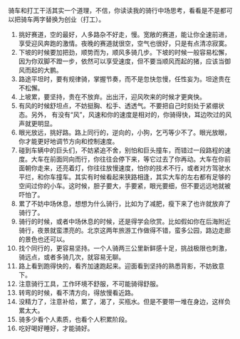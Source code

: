 骑车和打工干活其实一个道理，不信，你读读我的骑行中场思考，看看是不是都可以把骑车两字替换为创业（打工）。

1. 挑好赛道，空的最好，人多路杂不好走，慢。宽敞的赛道，能让你全速前进，享受迎风奔跑的激情。夜晚的赛道就很空，空气也很好，只是有点清凉寂寞。
2. 下坡的时候要加把劲，顺势而为，顺风多骑几步。下坡的时候一般容易松懈，因为你双脚不蹬一步，依然可以享受速度，但不要当顺风而起的猪，应该当御风而起的大鹏。
3. 路途平坦时，要有规律骑，掌握节奏，而不是忽快忽慢，任性妄为。坦途贵在不松懈。
4. 上坡累，要坚持，贵在不放弃。出出汗，迎风吹来的时候才更爽快。
5. 有风的时候舒坦点，不妨挺胸、松手、透透气。不要把自己时刻处于紧绷状态。另外， 有没有“风”，风速和你的速度是相对的，你骑得快，耳边吹过的风声就更明显。
6. 眼光放远，挑好路。路上同行的，逆向的，小狗，乞丐等少不了。眼光放眼，你才能更好地调节方向和控制速度。
7. 碰到车辆中的巨头们，不妨紧追不舍，别怕和巨头撞车，而错过一段路程的速度。大车在前面同向而行，你往往会停下来，等它过去了你再动。大车在你前面朝你走来，还亮着灯，你往往放慢速度，怕你的技术不行，或者对方驾驶水平烂，和你车撞车。其实有时候看起来狭路相逢，其实大车的左右都有足够的空间过你的小车。这时候，胆子要大，手要紧，眼光要细，但不要远远地就被吓怕了。
8. 累了不妨中场休息，想想为什么骑行，比如为了减肥，瘦下来了也许就放弃了骑行了。
9. 骑行的时候，或者中场休息的时候，还是得学会欣赏。比如假如你在后海附近骑行，夜景就蛮漂亮的。北京这两年旅游工作做得不错，蛮多公园，路边走廊的景色也还可以。
10. 找个同行的，更容易坚持。一个人骑两三公里新鲜感十足，挑战极限也刺激，骑远点，或者多骑几次，就容易无聊。
11. 路上看到跑得快的，看齐加速跑起来。迎面看到坚持的熟悉背影，不妨致意下。
12. 注意骑行工具，工作环境不舒服，不可能骑得舒服。
13. 转弯的时候，看不清方向，得放慢看近路。
14. 没精力了，注意补给，累了，渴了，买瓶水。但是不要带一堆在身边，这样负累太大。
15. 骑多少看个人素质，也看个人积累阶段。
16. 吃好喝好睡好，才能骑好。

<!--stackedit_data:
eyJoaXN0b3J5IjpbODExOTk5MTgyLDExMjQ2Nzg4NjNdfQ==
-->